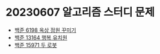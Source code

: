 # 20230607 알고리즘 스터디 문제

- [백준 6198 옥상 정원 꾸미기](https://www.acmicpc.net/problem/6198)
- [백준 13164 행복 유치원](https://www.acmicpc.net/problem/13164)
- [백준 15971 두 로봇](https://www.acmicpc.net/problem/15971)
